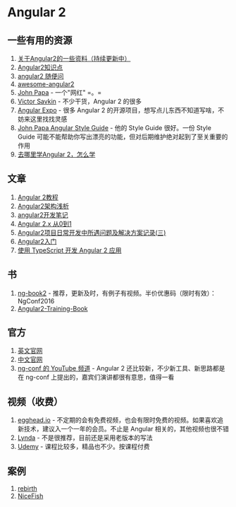 # Angular 2

## 一些有用的资源

1. [关于Angular2的一些资料（持续更新中）](https://segmentfault.com/a/1190000003761054)
2. [Angular2知识点](https://www.processon.com/view/57e0f881e4b0b58eb00eaa0a)
3. [angular2 随便问](https://github.com/kittencup/angular2-ama-cn)
4. [awesome-angular2](https://github.com/AngularClass/awesome-angular2)
5. [John Papa](https://johnpapa.net/) - 一个"网红" =。=
6. [Victor Savkin](https://vsavkin.com/@vsavkin) - 不少干货，Angular 2 的很多
7. [Angular Expo](http://angularexpo.com/) - 很多 Angular 2 的开源项目，想写点儿东西不知道写啥，不妨来这里找找灵感
8. [John Papa Angular Style Guide](https://github.com/johnpapa/angular-styleguide) - 他的 Style Guide 很好。一份 Style Guide 可能不能帮助你写出漂亮的功能，但对后期维护绝对起到了至关重要的作用
9. [去哪里学Angular 2，怎么学](https://www.delivoper.com/t/angular-2/32)

## 文章

1. [Angular 2教程](https://www.zybuluo.com/kungfuboy/note/604539)
2. [Angular2架构浅析](http://codin.im/2016/09/18/angular2-architecture-intro/)
3. [angular2开发笔记](http://wfsovereign.github.io/2016/06/26/angular2%E5%BC%80%E5%8F%91%E7%AC%94%E8%AE%B0/)
4. [Angular 2.x 从0到1](https://github.com/wpcfan/awesome-tutorials/tree/chap01/angular2/ng2-tut)
5. [Angular2项目日常开发中所遇问题及解决方案记录(三)](http://www.jianshu.com/p/02d5d6da0766)
6. [Angular2入门](http://www.hubwiz.com/course/5599d367a164dd0d75929c76/)
7. [使用 TypeScript 开发 Angular 2 应用](https://coyee.com/article/10921-developing-an-angular-2-application-with-typescript)

## 书
1. [ng-book2](ng-book.com/2) - 推荐，更新及时，有例子有视频。半价优惠码（限时有效）：NgConf2016
2. [Angular2-Training-Book](https://www.gitbook.com/read/book/zhangchen915/angular2-training)


## 官方
1. [英文官网](angular.io)
2. [中文官网](angular.cn)
3. [ng-conf 的 YouTube 频道](https://www.youtube.com/user/ngconfvideos) - Angular 2 还比较新，不少新工具、新思路都是在 ng-conf 上提出的，嘉宾们演讲都很有意思，值得一看

## 视频（收费）
1. [egghead.io](egghead.io) - 不定期的会有免费视频，也会有限时免费的视频。如果喜欢追新技术，建议入一个一年的会员。不止是 Angular 相关的，其他视频也很不错
2. [Lynda](lynda.com) - 不是很推荐，目前还是采用老版本的写法
3. [Udemy](udemy.com) - 课程比较多，精品也不少。按课程付费

## 案例

1. [rebirth](https://github.com/greengerong/rebirth)
2. [NiceFish](http://git.oschina.net/mumu-osc/NiceFish)
